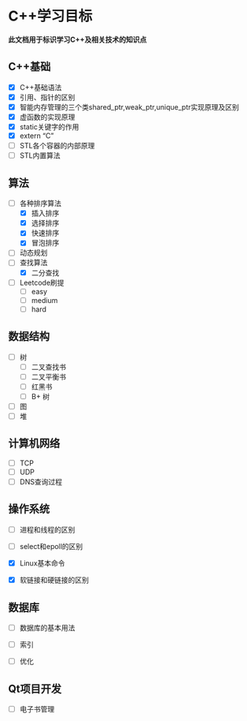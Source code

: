 # C++学习目标

**此文档用于标识学习C++及相关技术的知识点**



## C++基础

- [x] C++基础语法
- [x] 引用、指针的区别
- [x] 智能内存管理的三个类shared_ptr,weak_ptr,unique_ptr实现原理及区别
- [x] 虚函数的实现原理
- [x] static关键字的作用
- [x] extern “C”
- [ ] STL各个容器的内部原理
- [ ] STL内置算法

## 算法

- [ ] 各种排序算法
  - [x] 插入排序
  - [x] 选择排序
  - [x] 快速排序
  - [x] 冒泡排序
- [ ] 动态规划
- [ ] 查找算法
  - [x] 二分查找
- [ ] Leetcode刷提
  - [ ] easy
  - [ ] medium
  - [ ] hard

## 数据结构

- [ ] 树
  - [ ] 二叉查找书
  - [ ] 二叉平衡书
  - [ ] 红黑书
  - [ ] B+ 树
- [ ] 图
- [ ] 堆

## 计算机网络

- [ ] TCP
- [ ] UDP
- [ ] DNS查询过程

## 操作系统

- [ ] 进程和线程的区别

- [ ] select和epoll的区别

- [x] Linux基本命令

- [x] 软链接和硬链接的区别

  



## 数据库

- [ ] 数据库的基本用法

- [ ] 索引

- [ ] 优化

  

  

## Qt项目开发

- [ ] 电子书管理

  